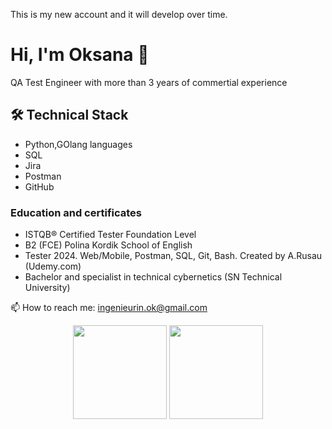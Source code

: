 This is my new account and it will develop over time.
# Hi, I'm Oksana 👋
QA Test Engineer with more than 3 years of commertial experience

## 🛠 Technical Stack
*   Python,GOlang languages
*   SQL
*   Jira
*   Postman
*   GitHub
### Education and certificates
*   ISTQB® Certified Tester Foundation Level
*   B2 (FCE) Polina Kordik School of English
*   Tester 2024. Web/Mobile, Postman, SQL, Git, Bash. Created by A.Rusau (Udemy.com)
*   Bachelor and specialist in technical cybernetics (SN Technical University)
    
  <p align='left'>
   📫 How to reach me: <a href='mailto:ingenieurin.ok@gmail.com'>ingenieurin.ok@gmail.com</a>
</p>
<p align='center'>
   <a href="https://github-readme-stats.vercel.app/api?username=ingenieurin-ok&show_icons=true&count_private=true"><img
           height=150
           src="https://github-readme-stats.vercel.app/api?username=ingenieurin-ok&show_icons=true&count_private=true"/></a>
   <a href="https://github.com/ingenieurin-ok/github-readme-stats"><img height=150
                                                                  src="https://github-readme-stats.vercel.app/api/top-langs/?username=ingenieurin-ok&layout=compact"/></a>
</p>



<!--

**ingenieurin-ok/Ingenieurin-ok** is a ✨ _special_ ✨ repository because its `README.md` (this file) appears on your GitHub profile.

Here are some ideas to get you started:

- 🔭 I’m currently working on ...
- 🌱 I’m currently learning ...
- 👯 I’m looking to collaborate on ...
- 🤔 I’m looking for help with ...
- 💬 Ask me about ...
- 📫 How to reach me: ...
- 😄 Pronouns: ...
- ⚡ Fun fact: ...
-->
